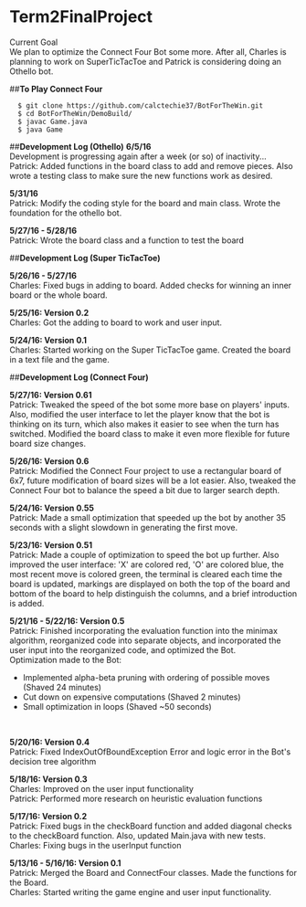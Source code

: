 # Term2FinalProject

Current Goal
<br>
We plan to optimize the Connect Four Bot some more.  After all, Charles is planning to work on SuperTicTacToe and Patrick is considering doing an Othello bot.

##<b>To Play Connect Four</b>

      $ git clone https://github.com/calctechie37/BotForTheWin.git
      $ cd BotForTheWin/DemoBuild/
      $ javac Game.java
      $ java Game

##<b>Development Log (Othello)</b>
<b>6/5/16</b>
<br>
Development is progressing again after a week (or so) of inactivity...
<br>
Patrick: Added functions in the board class to add and remove pieces.  Also wrote a testing class to make sure the new functions work as desired.
<br>

<b>5/31/16</b>
<br>
Patrick: Modify the coding style for the board and main class.  Wrote the foundation for the othello bot.
<br>

<b>5/27/16 - 5/28/16</b>
<br>
Patrick: Wrote the board class and a function to test the board
<br>

##<b>Development Log (Super TicTacToe)</b>

<b>5/26/16 - 5/27/16</b>
<br>
Charles: Fixed bugs in adding to board. Added checks for winning an inner board or the whole board.
<br>

<b>5/25/16: Version 0.2</b>
<br>
Charles: Got the adding to board to work and user input.
<br>

<b>5/24/16: Version 0.1</b>
<br>
Charles: Started working on the Super TicTacToe game. Created the board in a text file and the game.
<br>

##<b>Development Log (Connect Four)</b>

<b>5/27/16: Version 0.61</b>
<br>
Patrick: Tweaked the speed of the bot some more base on players' inputs.  Also, modified the user interface to let the player know that the bot is thinking on its turn, which also makes it easier to see when the turn has switched.  Modified the board class to make it even more flexible for future board size changes.
<br>

<b>5/26/16: Version 0.6</b>
<br>
Patrick: Modified the Connect Four project to use a rectangular board of 6x7, future modification of board sizes will be a lot easier.  Also, tweaked the Connect Four bot to balance the speed a bit due to larger search depth.
<br>

<b>5/24/16: Version 0.55</b>
<br>
Patrick: Made a small optimization that speeded up the bot by another 35 seconds with a slight slowdown in generating the first move.
<br>

<b>5/23/16: Version 0.51</b>
<br>
Patrick: Made a couple of optimization to speed the bot up further.  Also improved the user interface: 'X' are colored red, 'O' are colored blue, the most recent move is colored green, the terminal is cleared each time the board is updated, markings are displayed on both the top of the board and bottom of the board to help distinguish the columns, and a brief introduction is added.
<br>

<b>5/21/16 - 5/22/16: Version 0.5</b>
<br>
Patrick: Finished incorporating the evaluation function into the minimax algorithm, reorganized code into separate objects, and incorporated the user input into the reorganized code, and optimized the Bot.
<br>
Optimization made to the Bot:<br>
- Implemented alpha-beta pruning with ordering of possible moves (Shaved 24 minutes)<br>
- Cut down on expensive computations (Shaved 2 minutes)<br>
- Small optimization in loops (Shaved ~50 seconds)<br>
<br>

<b>5/20/16: Version 0.4</b>
<br>
Patrick: Fixed IndexOutOfBoundException Error and logic error in the Bot's decision tree algorithm
<br>

<b>5/18/16: Version 0.3</b>
<br>
Charles: Improved on the user input functionality
<br>
Patrick: Performed more research on heuristic evaluation functions
<br>

<b>5/17/16: Version 0.2</b>
<br>
Patrick: Fixed bugs in the checkBoard function and added diagonal checks to the checkBoard function.  Also, updated Main.java with new tests.
<br>
Charles: Fixing bugs in the userInput function
<br>

<b>5/13/16 - 5/16/16: Version 0.1</b>
<br>
Patrick: Merged the Board and ConnectFour classes. Made the functions for the Board. 
<br>
Charles: Started writing the game engine and user input functionality.

